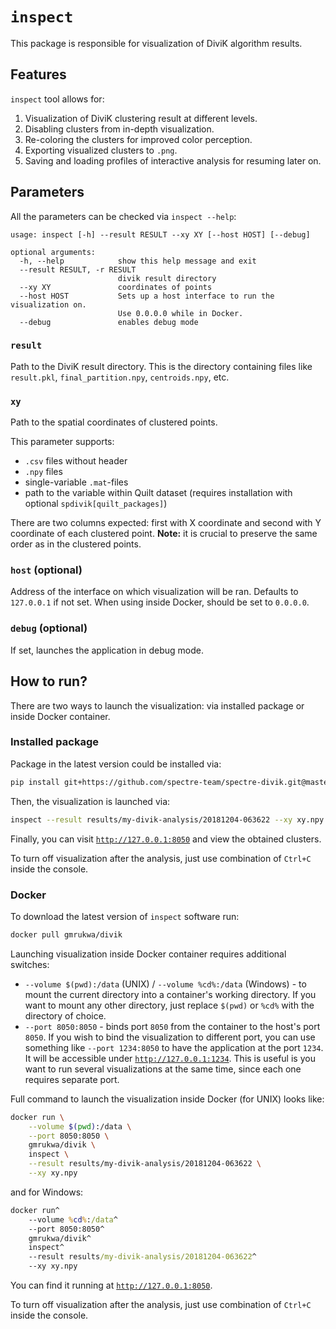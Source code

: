 # `inspect`

This package is responsible for visualization of DiviK algorithm results.

## Features

`inspect` tool allows for:

1) Visualization of DiviK clustering result at different levels.
2) Disabling clusters from in-depth visualization.
3) Re-coloring the clusters for improved color perception.
4) Exporting visualized clusters to `.png`.
5) Saving and loading profiles of interactive analysis for resuming later on.

## Parameters

All the parameters can be checked via `inspect --help`:

```
usage: inspect [-h] --result RESULT --xy XY [--host HOST] [--debug]

optional arguments:
  -h, --help            show this help message and exit
  --result RESULT, -r RESULT
                        divik result directory
  --xy XY               coordinates of points
  --host HOST           Sets up a host interface to run the visualization on.
                        Use 0.0.0.0 while in Docker.
  --debug               enables debug mode
```

### `result`

Path to the DiviK result directory. This is the directory containing files like
`result.pkl`, `final_partition.npy`, `centroids.npy`, etc.

### `xy`

Path to the spatial coordinates of clustered points.

This parameter supports:

- `.csv` files without header
- `.npy` files
- single-variable `.mat`-files
- path to the variable within Quilt dataset (requires installation with
optional `spdivik[quilt_packages]`)

There are two columns expected: first with X coordinate and second with Y
coordinate of each clustered point. **Note:** it is crucial to preserve the same
order as in the clustered points.

### `host` (optional)

Address of the interface on which visualization will be ran. Defaults to
`127.0.0.1` if not set. When using inside Docker, should be set to `0.0.0.0`.

### `debug` (optional)

If set, launches the application in debug mode.

## How to run?

There are two ways to launch the visualization: via installed package or inside
Docker container.

### Installed package

Package in the latest version could be installed via:

```bash
pip install git+https://github.com/spectre-team/spectre-divik.git@master#egg=spectre-divik
```

Then, the visualization is launched via:

```bash
inspect --result results/my-divik-analysis/20181204-063622 --xy xy.npy
```

Finally, you can visit [`http://127.0.0.1:8050`](http://127.0.0.1:8050) and view
the obtained clusters.

To turn off visualization after the analysis, just use combination of `Ctrl+C`
inside the console.

### Docker

To download the latest version of `inspect` software run:

```bash
docker pull gmrukwa/divik
```

Launching visualization inside Docker container requires additional switches:

- `--volume $(pwd):/data` (UNIX) / `--volume %cd%:/data` (Windows) - to mount
the current directory into a container's working directory. If you want to mount
any other directory, just replace `$(pwd)` or `%cd%` with the directory of
choice.
- `--port 8050:8050` - binds port `8050` from the container to the host's port
`8050`. If you wish to bind the visualization to different port, you can use
something like `--port 1234:8050` to have the application at the port `1234`.
It will be accessible under [`http://127.0.0.1:1234`](http://127.0.0.1:1234).
This is useful is you want to run several visualizations at the same time, since
each one requires separate port.

Full command to launch the visualization inside Docker (for UNIX) looks like:

```bash
docker run \
    --volume $(pwd):/data \
    --port 8050:8050 \
    gmrukwa/divik \
    inspect \
    --result results/my-divik-analysis/20181204-063622 \
    --xy xy.npy
```

and for Windows:

```cmd
docker run^
    --volume %cd%:/data^
    --port 8050:8050^
    gmrukwa/divik^
    inspect^
    --result results/my-divik-analysis/20181204-063622^
    --xy xy.npy
```

You can find it running at [`http://127.0.0.1:8050`](http://127.0.0.1:8050).

To turn off visualization after the analysis, just use combination of `Ctrl+C`
inside the console.
